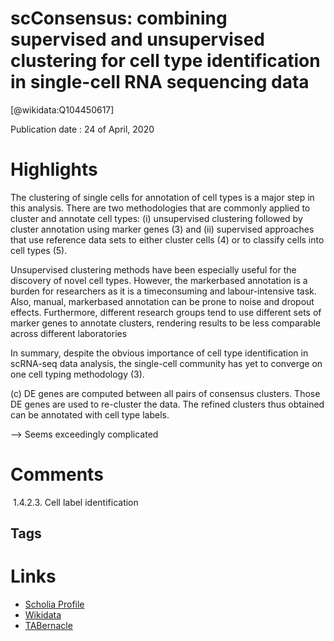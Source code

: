 
scConsensus: combining supervised and unsupervised clustering for cell type identification in single-cell RNA sequencing data
=============================================================================================================================
  
  [@wikidata:Q104450617]  
  
Publication date : 24 of April, 2020  

# Highlights


The clustering of single cells for annotation of cell types is a
major step in this analysis. There are two methodologies that
are commonly applied to cluster and annotate cell types: (i)
unsupervised clustering followed by cluster annotation using
marker genes (3) and (ii) supervised approaches that use reference data 
sets to either cluster cells (4) or to classify cells into cell types (5).


Unsupervised clustering methods have been especially useful
for the discovery of novel cell types. However, the markerbased annotation is a burden for researchers as it is a timeconsuming and labour-intensive task. Also, manual, markerbased annotation can be prone to noise and dropout effects. Furthermore, different research groups tend to use different
sets of marker genes to annotate clusters, rendering results to
be less comparable across different laboratories

In summary, despite the obvious importance of cell type identification in scRNA-seq data analysis, the single-cell community has yet to converge on one cell typing methodology (3).

(c) DE genes are computed between all pairs of consensus clusters. Those DE genes are used to re-cluster the data. The refined clusters thus obtained can be annotated with cell type labels.

--> Seems exceedingly complicated
# Comments
 1.4.2.3. Cell label identification

## Tags

# Links
  
 * [Scholia Profile](https://scholia.toolforge.org/work/Q104450617)  
 * [Wikidata](https://www.wikidata.org/wiki/Q104450617)  
 * [TABernacle](https://tabernacle.toolforge.org/?#/tab/manual/Q104450617/P921%3BP4510)  
